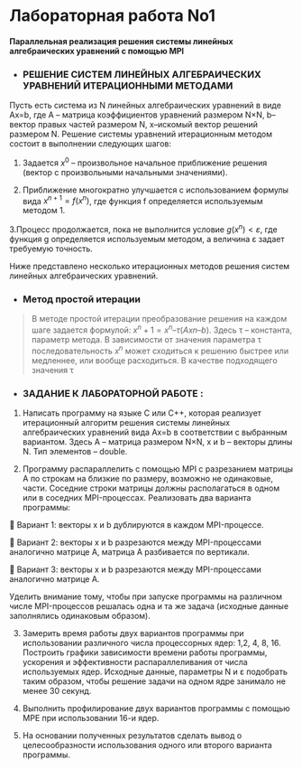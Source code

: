 # Лабораторная работа No1

#### Параллельная реализация решения системы линейных алгебраических уравнений с помощью MPI



* ### РЕШЕНИЕ СИСТЕМ ЛИНЕЙНЫХ АЛГЕБРАИЧЕСКИХ УРАВНЕНИЙ ИТЕРАЦИОННЫМИ МЕТОДАМИ

 Пусть есть система из N линейных алгебраических уравнений в виде Ax=b, где А – матрица коэффициентов уравнений размером N×N, b–вектор правых частей размером N, x–искомый вектор решений размером N. Решение системы уравнений итерационным методом состоит в выполнении следующих шагов:
 
1. Задается $x^0$ – произвольное начальное приближение решения (вектор с произвольными начальными значениями).

2. Приближение многократно улучшается с использованием формулы вида $x^{n+1} = f(x^n)$, где функция f определяется используемым методом 1.

3.Процесс продолжается, пока не выполнится условие $g(x^n) < ε$, где функция g определяется используемым методом, а величина ε задает требуемую точность.


Ниже представлено несколько итерационных методов решения систем линейных алгебраических уравнений.

 * ### Метод простой итерации
 > В методе простой итерации преобразование решения на каждом шаге задается формулой:
$x^n+1 = x^n – τ(Axn – b)$.
Здесь τ – константа, параметр метода. В зависимости от значения параметра τ последовательность ${x^n}$ может сходиться к решению быстрее или медленнее, или вообще расходиться. В качестве подходящего значения τ


* ### ЗАДАНИЕ К ЛАБОРАТОРНОЙ РАБОТЕ :

1. Написать программу на языке C или C++, которая реализует итерационный алгоритм решения системы линейных алгебраических уравнений вида Ax=b в соответствии с выбранным вариантом. Здесь A – матрица размером N×N, x и b – векторы длины N. Тип элементов – double.

2. Программу распараллелить с помощью MPI с разрезанием матрицы A по строкам на близкие по размеру, возможно не одинаковые, части. Соседние строки матрицы должны располагаться в одном или в соседних MPI-процессах. Реализовать два варианта программы:

 Вариант 1: векторы x и b дублируются в каждом MPI-процессе.

 Вариант 2: векторы x и b разрезаются между MPI-процессами
аналогично матрице A, матрица А разбивается по вертикали.

 Вариант 3: векторы x и b разрезаются между MPI-процессами
аналогично матрице A.

Уделить внимание тому, чтобы при запуске программы на различном числе MPI-процессов решалась одна и та же задача (исходные данные заполнялись одинаковым образом).

3. Замерить время работы двух вариантов программы при использовании различного числа процессорных ядер: 1,2, 4, 8, 16. Построить графики зависимости времени работы программы, ускорения и эффективности распараллеливания от числа используемых ядер. Исходные данные, параметры N и ε подобрать таким образом, чтобы решение задачи на одном ядре занимало не менее 30 секунд.

4. Выполнить профилирование двух вариантов программы с помощью MPE при использовании 16-и ядер.

5. На основании полученных результатов сделать вывод о целесообразности использования одного или второго варианта программы.


